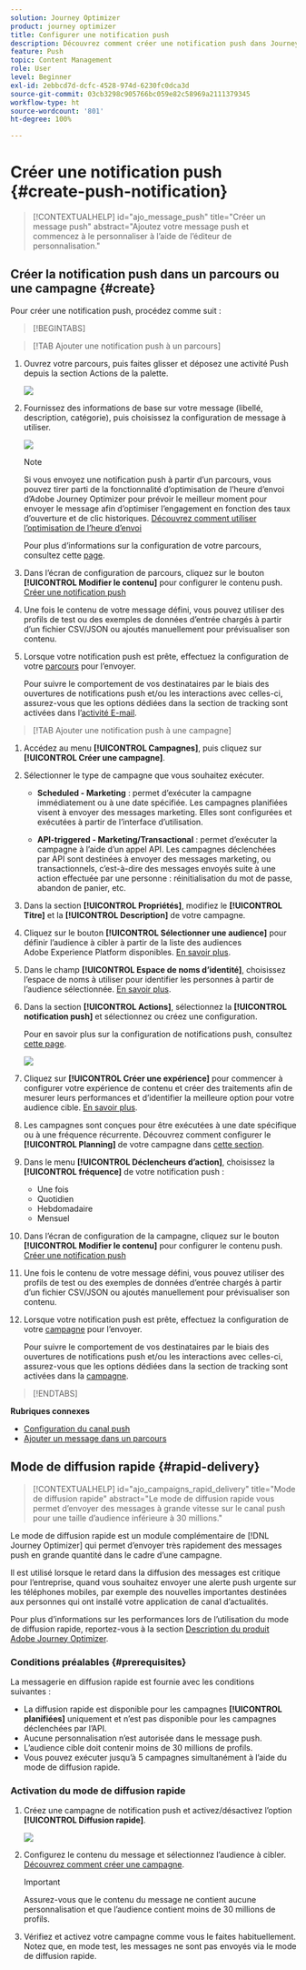 ```yaml
---
solution: Journey Optimizer
product: journey optimizer
title: Configurer une notification push
description: Découvrez comment créer une notification push dans Journey Optimizer
feature: Push
topic: Content Management
role: User
level: Beginner
exl-id: 2ebbcd7d-dcfc-4528-974d-6230fc0dca3d
source-git-commit: 03cb3298c905766bc059e82c58969a2111379345
workflow-type: ht
source-wordcount: '801'
ht-degree: 100%

---
```


# Créer une notification push {#create-push-notification}

>[!CONTEXTUALHELP]
>id="ajo_message_push"
>title="Créer un message push"
>abstract="Ajoutez votre message push et commencez à le personnaliser à l’aide de l’éditeur de personnalisation."

## Créer la notification push dans un parcours ou une campagne {#create}

Pour créer une notification push, procédez comme suit :

>[!BEGINTABS]

>[!TAB Ajouter une notification push à un parcours]

1. Ouvrez votre parcours, puis faites glisser et déposez une activité Push depuis la section Actions de la palette.

   ![](assets/push_create_1.png)

1. Fournissez des informations de base sur votre message (libellé, description, catégorie), puis choisissez la configuration de message à utiliser.

   ![](assets/push_create_2.png)

   >[!NOTE]
   >
   >Si vous envoyez une notification push à partir d’un parcours, vous pouvez tirer parti de la fonctionnalité d’optimisation de l’heure d’envoi d’Adobe Journey Optimizer pour prévoir le meilleur moment pour envoyer le message afin d’optimiser l’engagement en fonction des taux d’ouverture et de clic historiques. [Découvrez comment utiliser l’optimisation de l’heure d’envoi](../building-journeys/journeys-message.md#send-time-optimization)

   Pour plus d’informations sur la configuration de votre parcours, consultez cette [page](../building-journeys/journey-gs.md).

1. Dans l’écran de configuration de parcours, cliquez sur le bouton **[!UICONTROL Modifier le contenu]** pour configurer le contenu push. [Créer une notification push](design-push.md)

1. Une fois le contenu de votre message défini, vous pouvez utiliser des profils de test ou des exemples de données d’entrée chargés à partir d’un fichier CSV/JSON ou ajoutés manuellement pour prévisualiser son contenu.

1. Lorsque votre notification push est prête, effectuez la configuration de votre [parcours](../building-journeys/journey-gs.md) pour l’envoyer.

   Pour suivre le comportement de vos destinataires par le biais des ouvertures de notifications push et/ou les interactions avec celles-ci, assurez-vous que les options dédiées dans la section de tracking sont activées dans l’[activité E-mail](../building-journeys/journeys-message.md).

>[!TAB Ajouter une notification push à une campagne]

1. Accédez au menu **[!UICONTROL Campagnes]**, puis cliquez sur **[!UICONTROL Créer une campagne]**.

1. Sélectionner le type de campagne que vous souhaitez exécuter.

   * **Scheduled - Marketing** : permet d’exécuter la campagne immédiatement ou à une date spécifiée. Les campagnes planifiées visent à envoyer des messages marketing. Elles sont configurées et exécutées à partir de l’interface d’utilisation.

   * **API-triggered - Marketing/Transactional** : permet d’exécuter la campagne à l’aide d’un appel API. Les campagnes déclenchées par API sont destinées à envoyer des messages marketing, ou transactionnels, c’est-à-dire des messages envoyés suite à une action effectuée par une personne : réinitialisation du mot de passe, abandon de panier, etc.

1. Dans la section **[!UICONTROL Propriétés]**, modifiez le **[!UICONTROL Titre]** et la **[!UICONTROL Description]** de votre campagne.

1. Cliquez sur le bouton **[!UICONTROL Sélectionner une audience]** pour définir l’audience à cibler à partir de la liste des audiences Adobe Experience Platform disponibles. [En savoir plus](../audience/about-audiences.md).

1. Dans le champ **[!UICONTROL Espace de noms d’identité]**, choisissez l’espace de noms à utiliser pour identifier les personnes à partir de l’audience sélectionnée. [En savoir plus](../event/about-creating.md#select-the-namespace).

1. Dans la section **[!UICONTROL Actions]**, sélectionnez la **[!UICONTROL notification push]** et sélectionnez ou créez une configuration.

   Pour en savoir plus sur la configuration de notifications push, consultez [cette page](push-configuration.md).

   ![](assets/push_create_3.png)

1. Cliquez sur **[!UICONTROL Créer une expérience]** pour commencer à configurer votre expérience de contenu et créer des traitements afin de mesurer leurs performances et d’identifier la meilleure option pour votre audience cible. [En savoir plus](../content-management/content-experiment.md).

1. Les campagnes sont conçues pour être exécutées à une date spécifique ou à une fréquence récurrente. Découvrez comment configurer le **[!UICONTROL Planning]** de votre campagne dans [cette section](../campaigns/create-campaign.md#schedule).

1. Dans le menu **[!UICONTROL Déclencheurs d’action]**, choisissez la **[!UICONTROL fréquence]** de votre notification push :

   * Une fois
   * Quotidien
   * Hebdomadaire
   * Mensuel

1. Dans l’écran de configuration de la campagne, cliquez sur le bouton **[!UICONTROL Modifier le contenu]** pour configurer le contenu push. [Créer une notification push](design-push.md)

1. Une fois le contenu de votre message défini, vous pouvez utiliser des profils de test ou des exemples de données d’entrée chargés à partir d’un fichier CSV/JSON ou ajoutés manuellement pour prévisualiser son contenu.

1. Lorsque votre notification push est prête, effectuez la configuration de votre [campagne](../campaigns/create-campaign.md) pour l’envoyer.

   Pour suivre le comportement de vos destinataires par le biais des ouvertures de notifications push et/ou les interactions avec celles-ci, assurez-vous que les options dédiées dans la section de tracking sont activées dans la [campagne](../campaigns/create-campaign.md).

>[!ENDTABS]

**Rubriques connexes**

* [Configuration du canal push](push-gs.md)
* [Ajouter un message dans un parcours](../building-journeys/journeys-message.md)

## Mode de diffusion rapide {#rapid-delivery}

>[!CONTEXTUALHELP]
>id="ajo_campaigns_rapid_delivery"
>title="Mode de diffusion rapide"
>abstract="Le mode de diffusion rapide vous permet d’envoyer des messages à grande vitesse sur le canal push pour une taille d’audience inférieure à 30 millions."

Le mode de diffusion rapide est un module complémentaire de [!DNL Journey Optimizer] qui permet d’envoyer très rapidement des messages push en grande quantité dans le cadre d’une campagne.

Il est utilisé lorsque le retard dans la diffusion des messages est critique pour l’entreprise, quand vous souhaitez envoyer une alerte push urgente sur les téléphones mobiles, par exemple des nouvelles importantes destinées aux personnes qui ont installé votre application de canal d’actualités.

Pour plus d’informations sur les performances lors de l’utilisation du mode de diffusion rapide, reportez-vous à la section [Description du produit Adobe Journey Optimizer](https://helpx.adobe.com/fr/legal/product-descriptions/adobe-journey-optimizer.html).

### Conditions préalables {#prerequisites}

La messagerie en diffusion rapide est fournie avec les conditions suivantes :

* La diffusion rapide est disponible pour les campagnes **[!UICONTROL planifiées]** uniquement et n’est pas disponible pour les campagnes déclenchées par l’API.
* Aucune personnalisation n’est autorisée dans le message push.
* L’audience cible doit contenir moins de 30 millions de profils.
* Vous pouvez exécuter jusqu’à 5 campagnes simultanément à l’aide du mode de diffusion rapide.

### Activation du mode de diffusion rapide

1. Créez une campagne de notification push et activez/désactivez l’option **[!UICONTROL Diffusion rapide]**.

   ![](assets/create-campaign-burst.png)

1. Configurez le contenu du message et sélectionnez l’audience à cibler. [Découvrez comment créer une campagne](#create).

   >[!IMPORTANT]
   >
   >Assurez-vous que le contenu du message ne contient aucune personnalisation et que l’audience contient moins de 30 millions de profils.

1. Vérifiez et activez votre campagne comme vous le faites habituellement. Notez que, en mode test, les messages ne sont pas envoyés via le mode de diffusion rapide.